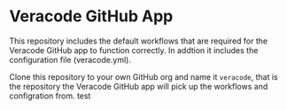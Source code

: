 # Veracode GitHub App  

This repository includes the default workflows that are required for the Veracode GitHub app to function correctly. In addtion it includes the configuration file (veracode.yml).  

Clone this repository to your own GitHub org and name it `veracode`, that is the repository the Veracode GitHub app will pick up the workflows and configration from. test
